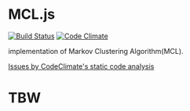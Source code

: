 # MCL.js

[![Build Status](https://travis-ci.org/nikezono/mcl.svg)](https://travis-ci.org/nikezono/mcl)
[![Code Climate](https://codeclimate.com/github/nikezono/mcl/badges/gpa.svg)](https://codeclimate.com/github/nikezono/mcl)


implementation of Markov Clustering Algorithm(MCL).

[Issues by CodeClimate's static code analysis](https://codeclimate.com/github/nikezono/mcl/issues)

# TBW
